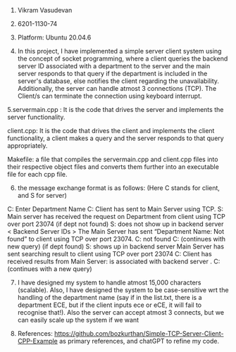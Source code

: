 1. Vikram Vasudevan

2. 6201-1130-74

3. Platform: Ubuntu 20.04.6

4. In this project, I have implemented a simple server client system using the concept of socket programming, where a client queries the backend server ID associated with a department to the server and the main server responds to that query if the department is included in the server's database, else notifies the client regarding the unavailability. Additionally, the server can handle atmost 3 connections (TCP). The Client/s can terminate the connection using keyboard interrupt.

5.servermain.cpp : It is the code that drives the server and implements the server functionality.

client.cpp: It is the code that drives the client and implements the client functionality, a client makes a query and the server responds to that query appropriately. 

Makefile: a file that compiles the  servermain.cpp and client.cpp files into their respective object files and converts them further into an executable file for each cpp file.

6. the message exchange format is as follows: (Here C stands for client, and S for server)

C: Enter Department Name
C: Client has sent <Department Name> to Main Server using TCP.
S: Main server has received the request on Department<Department Name> from client<client ID> using TCP over port 23074
(if dept not found) 
S:<Department Name> does not show up in backend server < Backend Server IDs > The Main Server has sent “Department Name: Not found” to client<client ID> using TCP over port 23074.
C: <Department Name> not found
C: (continues with new query)
(if dept found)
S:<Department Name> shows up in backend server <Backend Server ID>
Main Server has sent searching result to client <client ID> using TCP over port 23074
C: Client has received results from Main Server: <Department Name> is associated with backend server <Backend Server ID>.
C: (continues with a new query)

7. I have designed my system to handle atmost 15,000 characters (scalable). Also, I have designed the system to be case-sensitive wrt the handling of the department name (say if in the list.txt, there is a department ECE, but if the client inputs ece or eCE, it will fail to recognise that!). Also the server can accept atmost 3 connects, but we can easily scale up the system if we want

8. References:  https://github.com/bozkurthan/Simple-TCP-Server-Client-CPP-Example as primary references, and chatGPT to refine my code.
